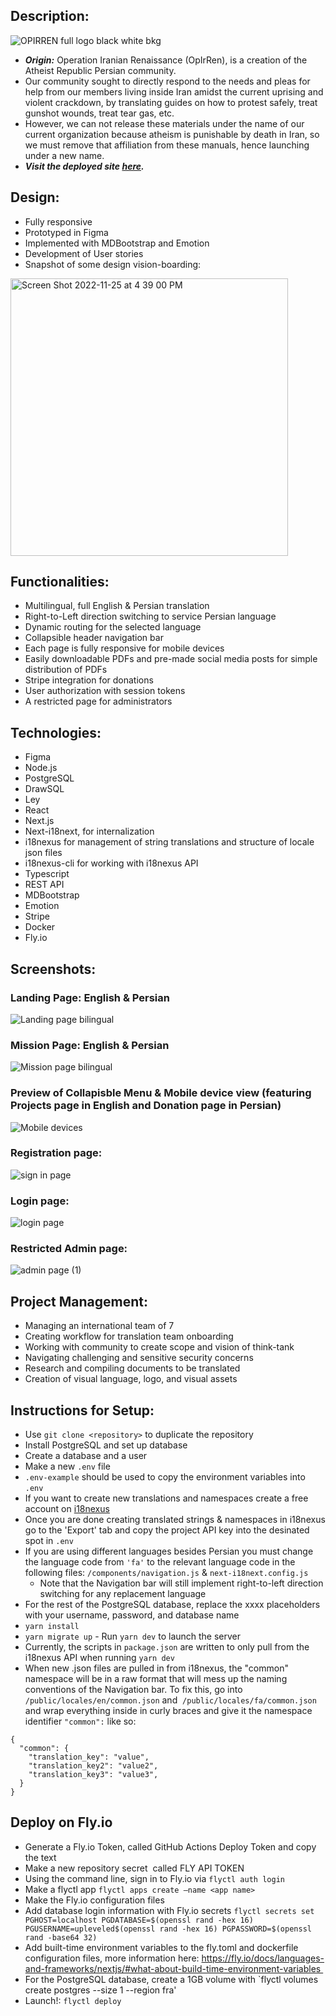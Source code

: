 ## Description:
![OPIRREN full logo black white bkg](https://user-images.githubusercontent.com/109186471/204033658-61c786aa-6f84-4ee5-9b5d-82cc0496822f.png)


- **_Origin:_** Operation Iranian Renaissance (OpIrRen), is a creation of the Atheist Republic Persian community.
- Our community sought to directly respond to the needs and pleas for help from our members living inside Iran amidst the current uprising and violent  crackdown, by translating guides on how to protest safely, treat gunshot wounds, treat tear gas, etc. 
- However, we can not release these materials under the name of our current organization because atheism is punishable by death in Iran, so we must remove that affiliation from these manuals, hence launching under a new name. 
- **_Visit the deployed site [here](https://opirren.fly.dev/)._** 

## Design:
- Fully responsive
- Prototyped in Figma
- Implemented with MDBootstrap and Emotion
- Development of User stories
- Snapshot of some design vision-boarding: 
<img width="444" alt="Screen Shot 2022-11-25 at 4 39 00 PM" src="https://user-images.githubusercontent.com/109186471/204032352-1dad02b2-31a6-4ed1-bed6-cf4d81742d3b.png">

## Functionalities:
- Multilingual, full English & Persian translation
- Right-to-Left direction switching to service Persian language
- Dynamic routing for the selected language
- Collapsible header navigation bar
- Each page is fully responsive for mobile devices
- Easily downloadable PDFs and pre-made social media posts for simple distribution of PDFs
- Stripe integration for donations
- User authorization with session tokens
- A restricted page for administrators 

## Technologies: 
- Figma
- Node.js
- PostgreSQL
- DrawSQL
- Ley
- React
- Next.js
- Next-i18next, for internalization
- i18nexus for management of string translations and structure of locale json files
- i18nexus-cli for working with i18nexus API
- Typescript
- REST API
- MDBootstrap
- Emotion
- Stripe
- Docker
- Fly.io

## Screenshots: 
### Landing Page: English & Persian
![Landing page bilingual](https://user-images.githubusercontent.com/109186471/204032707-e55718c6-8081-486b-b488-c3dbd0dbe8c1.png)

### Mission Page: English & Persian
![Mission page bilingual](https://user-images.githubusercontent.com/109186471/204032741-cd190f87-6a42-4c62-9c2e-0f67970176d6.png)

### Preview of Collapisble Menu & Mobile device view (featuring Projects page in English and Donation page in Persian) 
![Mobile devices](https://user-images.githubusercontent.com/109186471/204032770-5af91536-58f1-40ee-afe3-5c2e6eaf145d.png)

### Registration page:
![sign in page](https://user-images.githubusercontent.com/109186471/204032818-bbe99f15-4ed2-4308-a29a-de5bf78fe6f6.png)

### Login page:
![login page](https://user-images.githubusercontent.com/109186471/204032837-4ecd30f5-bacc-46f2-9606-17d9cc84bf97.png)

### Restricted Admin page: 
![admin page (1)](https://user-images.githubusercontent.com/109186471/204032917-ad53c63d-0fe6-4b6f-8185-4cef8e06ae2b.png)


## Project Management:
- Managing an international team of 7
- Creating workflow for translation team onboarding
- Working with community to create scope and vision of think-tank
- Navigating challenging and sensitive security concerns
- Research and compiling documents to be translated
- Creation of visual language, logo, and visual assets 

## Instructions for Setup:

- Use `git clone <repository>` to duplicate the repository
- Install PostgreSQL and set up database
- Create a database and a user
- Make a new `.env` file
- `.env-example` should be used to copy the environment variables into `.env`
- If you want to create new translations and namespaces create a free account on [i18nexus](https://i18nexus.com/)
- Once you are done creating translated strings & namespaces in i18nexus go to the 'Export' tab and copy the project API key into the desinated spot in `.env`
- If you are using different languages besides Persian you must change the language code from `'fa'` to the relevant language code in the following files: `/components/navigation.js` & `next-i18next.config.js`
    - Note that the Navigation bar will still implement right-to-left direction switching for any replacement language
- For the rest of the PostgreSQL database, replace the xxxx placeholders with your username, password, and database name
- `yarn install`
- `yarn migrate up`
- Run `yarn dev` to launch the server
- Currently, the scripts in `package.json` are written to only pull from the i18nexus API when running `yarn dev`
- When new .json files are pulled in from i18nexus, the "common" namespace will be in a raw format that will mess up the naming conventions of the Navigation bar. To fix this, go into `/public/locales/en/common.json` and  `/public/locales/fa/common.json` and wrap everything inside in curly braces and give it the namespace identifier `"common":` like so: 
```
{
  "common": {
    "translation_key": "value",
    "translation_key2": "value2",
    "translation_key3": "value3",
  }
}
```

## Deploy on Fly.io
- Generate a Fly.io Token, called GitHub Actions Deploy Token and copy the text
- Make a new repository secret  called FLY API TOKEN
- Using the command line, sign in to Fly.io via `flyctl auth login`
- Make a flyctl app `flyctl apps create —name <app name>`
- Make the Fly.io configuration files
- Add database login information with Fly.io secrets `flyctl secrets set PGHOST=localhost PGDATABASE=$(openssl rand -hex 16) PGUSERNAME=upleveled$(openssl rand -hex 16) PGPASSWORD=$(openssl rand -base64 32)`
- Add built-time environment variables to the fly.toml and dockerfile configuration files, more information here: https://fly.io/docs/languages-and-frameworks/nextjs/#what-about-build-time-environment-variables 
- For the PostgreSQL database, create a 1GB volume with `flyctl volumes create postgres --size 1 --region fra'
- Launch!: `flyctl deploy`
